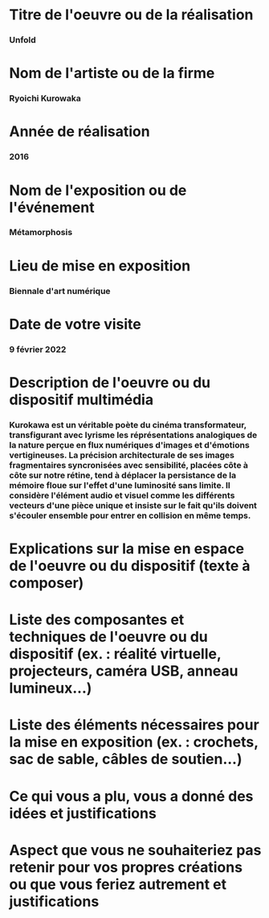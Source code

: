 # Titre de l'oeuvre ou de la réalisation
### Unfold

# Nom de l'artiste ou de la firme
### Ryoichi Kurowaka

# Année de réalisation
### 2016

# Nom de l'exposition ou de l'événement
### Métamorphosis

# Lieu de mise en exposition
### Biennale d'art numérique

# Date de votre visite
### 9 février 2022

# Description de l'oeuvre ou du dispositif multimédia 
### Kurokawa est un véritable poète du cinéma transformateur, transfigurant avec lyrisme les réprésentations analogiques de la nature perçue en flux numériques d'images et d'émotions vertigineuses. La précision architecturale de ses images fragmentaires syncronisées avec sensibilité, placées côte à côte sur notre rétine, tend à déplacer la persistance de la mémoire floue sur l'effet d'une luminosité sans limite. Il considère l'élément audio et visuel comme les différents vecteurs d'une pièce unique et insiste sur le fait qu'ils doivent s'écouler ensemble pour entrer en collision en même temps.

# Explications sur la mise en espace de l'oeuvre ou du dispositif (texte à composer)


#  Liste des composantes et techniques de l'oeuvre ou du dispositif (ex. : réalité virtuelle, projecteurs, caméra USB, anneau lumineux...)
# Liste des éléments nécessaires pour la mise en exposition (ex. : crochets, sac de sable, câbles de soutien...) 
# Ce qui vous a plu, vous a donné des idées et justifications
# Aspect que vous ne souhaiteriez pas retenir pour vos propres créations ou que vous feriez autrement et justifications


